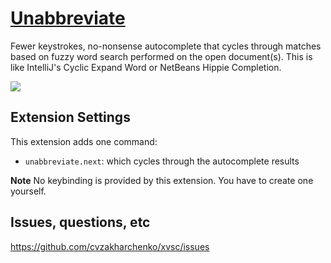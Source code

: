 # [Unabbreviate](https://marketplace.visualstudio.com/items?itemName=cvzakharchenko.unabbreviate)

Fewer keystrokes, no-nonsense autocomplete that cycles through matches based on fuzzy word search performed on the open document(s). This is like IntelliJ's Cyclic Expand Word or NetBeans Hippie Completion.

![](https://raw.githubusercontent.com/msafi/xvsc/master/simpleAutocomplete/demoFiles/demo.gif)

## Extension Settings

This extension adds one command:

* `unabbreviate.next`: which cycles through the autocomplete results

**Note** No keybinding is provided by this extension. You have to create one yourself.

## Issues, questions, etc

https://github.com/cvzakharchenko/xvsc/issues
